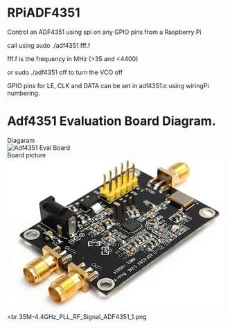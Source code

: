 # RPiADF4351
Control an ADF4351 using spi on any GPIO pins from a Raspberry Pi

call using sudo ./adf4351 fff.f

fff.f is the frequency in MHz (>35 and <4400)

or sudo ./adf4351 off to turn the VCO off

GPIO pins for LE, CLK and DATA can be set in adf4351.c using wiringPi numbering.

# Adf4351 Evaluation Board Diagram.
Diagaram<br>
![Adf4351 Eval Board](images/Adf_4352_Diagram_1.png?raw=true "ADF4350 Eval Boards")<br>
Board picture<br>
![Adf4351 Eval Board](images/35M-4.4GHz_PLL_RF_Signal_ADF4351_1.png?raw=true "ADF4350 Eval Boards")<br
35M-4.4GHz_PLL_RF_Signal_ADF4351_1.png
